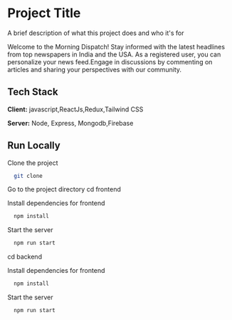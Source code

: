 # Project Title

A brief description of what this project does and who it's for

Welcome to the Morning Dispatch! Stay informed with the latest headlines from top newspapers in India and the USA. As a registered user, you can personalize your news feed.Engage in discussions by commenting on articles and sharing your perspectives with our community.


## Tech Stack

**Client:** javascript,ReactJs,Redux,Tailwind CSS

**Server:** Node, Express, Mongodb,Firebase

## Run Locally

Clone the project

```bash
  git clone  
```

Go to the project directory
cd frontend

Install dependencies for frontend 

```bash
  npm install
```

Start the server

```bash
  npm run start
```

cd backend

Install dependencies for frontend 

```bash
  npm install
```

Start the server

```bash
  npm run start
```
